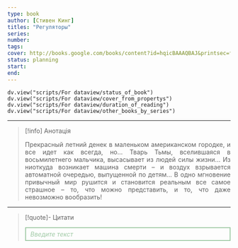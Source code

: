 ```yaml
---
type: book
author: [Стивен Кинг]
titles: "Регуляторы"
series:
number:
tags:
cover: http://books.google.com/books/content?id=hqicBAAAQBAJ&printsec=frontcover&img=1&zoom=1&edge=curl&source=gbs_api
status: planning
start:
end:
---
```

```dataviewjs
dv.view("scripts/For dataview/status_of_book")
dv.view("scripts/For dataview/cover_from_propertys")
dv.view("scripts/For dataview/duration_of_reading")
dv.view("scripts/For dataview/other_books_by_series")
```
---

>[!info] Анотація
><p align="justify">Прекрасный летний денек в маленьком американском городке, и все идет как всегда, но... Тварь Тьмы, вселившаяся в восьмилетнего мальчика, высасывает из людей силы жизни... Из ниоткуда возникает машина смерти – и воздух взрывается автоматной очередью, выпущенной по детям... В одно мгновение привычный мир рушится и становится реальным все самое страшное – то, что можно представить, и то, что даже невозможно вообразить!</p>

---

>[!quote]- Цитати
><div align="justify" style="border: 2px solid #A0CAA6; padding: 5px 10px 5px 10px; font-style: italic; color: #A0CAA6 ">Введите текст</div>